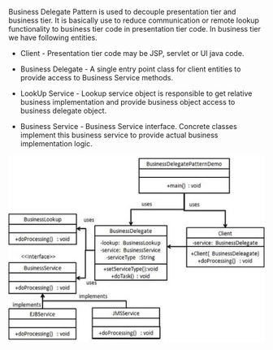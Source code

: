 Business Delegate Pattern is used to decouple presentation tier and business tier. It is basically use to reduce communication or remote lookup functionality to business tier code in presentation tier code. In business tier we have following entities.

- Client - Presentation tier code may be JSP, servlet or UI java code.

- Business Delegate - A single entry point class for client entities to provide access to Business Service methods.

- LookUp Service - Lookup service object is responsible to get relative business implementation and provide business object access to business delegate object.

- Business Service - Business Service interface. Concrete classes implement this business service to provide actual business implementation logic.

![alt text](solution.png)

